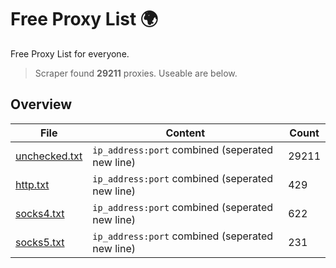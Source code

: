 
# Free Proxy List 🌍

Free Proxy List for everyone.
> Scraper found **29211** proxies. Useable are below.

## Overview

|File|Content|Count|
|----|-------|-----|
|[unchecked.txt](https://raw.githubusercontent.com/yemixzy/proxy-list/main/proxies/unchecked.txt)|`ip_address:port` combined (seperated new line)|29211|
|[http.txt](https://raw.githubusercontent.com/yemixzy/proxy-list/main/proxies/http.txt)|`ip_address:port` combined (seperated new line)|429|
|[socks4.txt](https://raw.githubusercontent.com/yemixzy/proxy-list/main/proxies/socks4.txt)|`ip_address:port` combined (seperated new line)|622|
|[socks5.txt](https://raw.githubusercontent.com/yemixzy/proxy-list/main/proxies/socks5.txt)|`ip_address:port` combined (seperated new line)|231|

